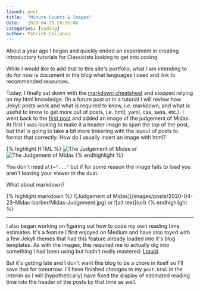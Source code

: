 ```yaml
---
layout: post
title:  "Minute Counts & Images"
date:   2020-04-25 20:56:06
categories: [coding]
author: Patrick Callahan
---
```


About a year ago I began and quickly ended an experiment in creating introductory tutorials for Classicists looking to get into coding.

While I would like to add that to this site's portfolio, what I am intending to do for now is document in the blog what languages I used and link to recommended resources.

Today, I finally sat down with the [markdown cheatsheet](https://github.com/adam-p/markdown-here/wiki/Markdown-Cheatsheet) and stopped relying on my html knowledge. (In a future post or in a tutorial I will review how Jekyll posts work and what is required to know, i.e. markdown, and what is useful to know to get more out of posts, i.e. hmtl, yaml, css, sass, etc.). I went back to the [first post](/posts/2020-04-23-Midas-barber.markdown) and added an image of the judgement of Midas. At first I was looking to make it a header image to span the top of the post, but that is going to take a bit more tinkering with the layout of posts to format that correctly. How do I usually insert an image with html?

<div class="no-select-button">
{% highlight HTML %}
<img src="Midas-Judgement.jpg" alt="The Judgement of Midas">
or
<img src="url" alt="The Judgement of Midas">
{% endhighlight %}
</div>

You don't need `alt="..."` but if for some reason the image fails to load you aren't leaving your viewer in the dust.

What about markdown?

<div class="no-select-button">
{% highlight markdown %}
![Judgement of Midas](/images/posts/2020-04-23-Midas-barber/Midas-Judgement.jpg)
or
![alt text](url)
{% endhighlight %}
</div>

***

I also began working on figuring out how to code my own reading time estimates. It's a feature I first enjoyed on Medium and have also toyed with a few Jekyll themes that had this feature already loaded into it's blog templates. As with the images, this required me to actually dig into something I had been using but hadn't really mastered: [Liquid](https://shopify.github.io/liquid/).

But it's getting late and I don't want this blog to be a chore in itself so I'll save that for tomorrow. I'll have finished changes to my `post.html` in the interim so I will (hypothetically) have fixed the display of estimated reading time into the header of the posts by that time as well.
